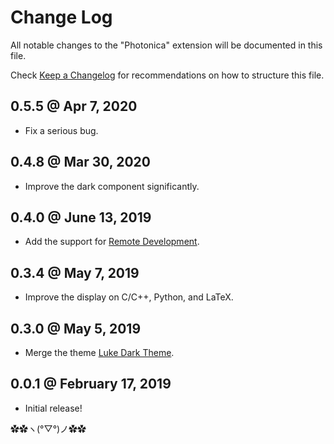 # Change Log

All notable changes to the "Photonica" extension will be documented in this file.

Check [Keep a Changelog](http://keepachangelog.com/) for recommendations on how to structure this file.

## 0.5.5 @ Apr 7, 2020

* Fix a serious bug.

## 0.4.8 @ Mar 30, 2020

* Improve the dark component significantly.

## 0.4.0 @ June 13, 2019

* Add the support for [Remote Development](https://marketplace.visualstudio.com/items?itemName=ms-vscode-remote.vscode-remote-extensionpack).  

## 0.3.4 @ May 7, 2019

* Improve the display on C/C++, Python, and LaTeX.

## 0.3.0 @ May 5, 2019

* Merge the theme [Luke Dark Theme](https://marketplace.visualstudio.com/items?itemName=ConAntares.luke-dark-theme).  

## 0.0.1 @ February 17, 2019

* Initial release!

✿✿ヽ(°▽°)ノ✿✿
